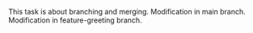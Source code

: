 This task is about branching and merging.
Modification in main branch.
Modification in feature-greeting branch.
